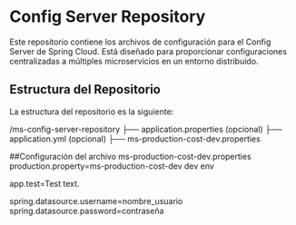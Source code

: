 # Config Server Repository

Este repositorio contiene los archivos de configuración para el Config Server de Spring Cloud. Está diseñado para proporcionar configuraciones centralizadas a múltiples microservicios en un entorno distribuido.

## Estructura del Repositorio

La estructura del repositorio es la siguiente:

/ms-config-server-repository
├── application.properties (opcional)
├── application.yml (opcional)
├── ms-production-cost-dev.properties


##Configuración del archivo ms-production-cost-dev.properties 
production.property=ms-production-cost-dev dev env

app.test=Test text. 

spring.datasource.username=nombre_usuario
spring.datasource.password=contraseña

